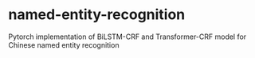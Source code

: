 # named-entity-recognition
Pytorch implementation of BiLSTM-CRF and Transformer-CRF model for Chinese named entity recognition

